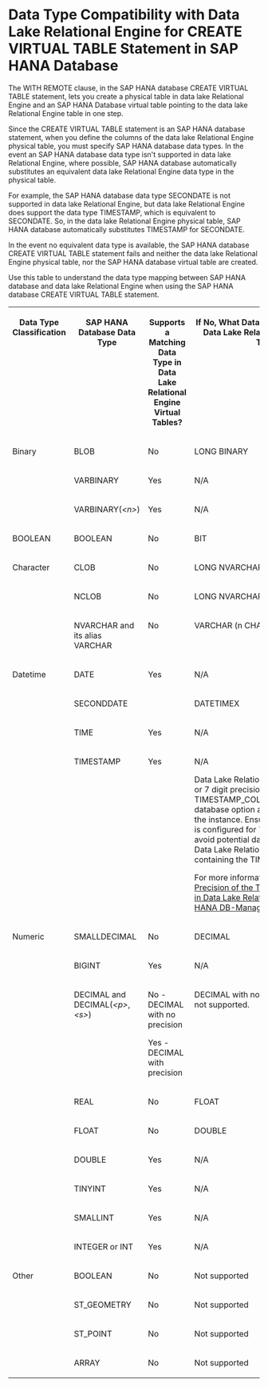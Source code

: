 <!-- loiofba2b34b411f418e9cf7e35974a35199 -->

# Data Type Compatibility with Data Lake Relational Engine for CREATE VIRTUAL TABLE Statement in SAP HANA Database

The WITH REMOTE clause, in the SAP HANA database CREATE VIRTUAL TABLE statement, lets you create a physical table in data lake Relational Engine and an SAP HANA Database virtual table pointing to the data lake Relational Engine table in one step.



Since the CREATE VIRTUAL TABLE statement is an SAP HANA database statement, when you define the columns of the data lake Relational Engine physical table, you must specify SAP HANA database data types. In the event an SAP HANA database data type isn't supported in data lake Relational Engine, where possible, SAP HANA database automatically substitutes an equivalent data lake Relational Engine data type in the physical table.



For example, the SAP HANA database data type SECONDATE is not supported in data lake Relational Engine, but data lake Relational Engine does support the data type TIMESTAMP, which is equivalent to SECONDATE. So, in the data lake Relational Engine physical table, SAP HANA database automatically substitutes TIMESTAMP for SECONDATE.

In the event no equivalent data type is available, the SAP HANA database CREATE VIRTUAL TABLE statement fails and neither the data lake Relational Engine physical table, nor the SAP HANA database virtual table are created.

Use this table to understand the data type mapping between SAP HANA database and data lake Relational Engine when using the SAP HANA database CREATE VIRTUAL TABLE statement.




<table>
<tr>
<th valign="top">

Data Type Classification

</th>
<th valign="top">

SAP HANA Database Data Type

</th>
<th valign="top">

Supports a Matching Data Type in Data Lake Relational Engine Virtual Tables?

</th>
<th valign="top">

If No, What Data Type Is Substituted in Data Lake Relational Engine Virtual Tables?

</th>
</tr>
<tr>
<td valign="top" rowspan="3">

Binary

</td>
<td valign="top">

BLOB

</td>
<td valign="top">

No

</td>
<td valign="top">

LONG BINARY

</td>
</tr>
<tr>
<td valign="top">

VARBINARY

</td>
<td valign="top">

Yes

</td>
<td valign="top">

N/A

</td>
</tr>
<tr>
<td valign="top">

VARBINARY\(*<n\>*\)

</td>
<td valign="top">

Yes

</td>
<td valign="top">

N/A

</td>
</tr>
<tr>
<td valign="top">

BOOLEAN

</td>
<td valign="top">

BOOLEAN

</td>
<td valign="top">

No

</td>
<td valign="top">

BIT

</td>
</tr>
<tr>
<td valign="top" rowspan="3">

Character

</td>
<td valign="top">

CLOB

</td>
<td valign="top">

No

</td>
<td valign="top">

LONG NVARCHAR

</td>
</tr>
<tr>
<td valign="top">

NCLOB

</td>
<td valign="top">

No

</td>
<td valign="top">

LONG NVARCHAR

</td>
</tr>
<tr>
<td valign="top">

NVARCHAR and its alias VARCHAR

</td>
<td valign="top">

No

</td>
<td valign="top">

VARCHAR \(n CHAR\)

</td>
</tr>
<tr>
<td valign="top" rowspan="4">

Datetime

</td>
<td valign="top">

DATE

</td>
<td valign="top">

Yes

</td>
<td valign="top">

N/A

</td>
</tr>
<tr>
<td valign="top">

SECONDDATE

</td>
<td valign="top">

 

</td>
<td valign="top">

DATETIMEX

</td>
</tr>
<tr>
<td valign="top">

TIME

</td>
<td valign="top">

Yes

</td>
<td valign="top">

N/A

</td>
</tr>
<tr>
<td valign="top">

TIMESTAMP

</td>
<td valign="top">

Yes

</td>
<td valign="top">

N/A

Data Lake Relational Engine supports 6 or 7 digit precision, depending on the TIMESTAMP\_COLUMNS\_AS\_DATETIMEX database option and the configuration of the instance. Ensure that your instance is configured for 7 digit precision to avoid potential data loss when creating Data Lake Relational Engine proxy tables containing the TIMESTAMP data type.

For more information, see [Decimal Precision of the TIMESTAMP Data Type in Data Lake Relational Engine \(SAP HANA DB-Managed\)](../020-sql-data-types/decimal-precision-of-the-timestamp-data-type-in-data-lake-relational-engine-sap-hana-db-m-5cbca14.md).

</td>
</tr>
<tr>
<td valign="top" rowspan="9">

Numeric

</td>
<td valign="top">

SMALLDECIMAL

</td>
<td valign="top">

No

</td>
<td valign="top">

DECIMAL

</td>
</tr>
<tr>
<td valign="top">

BIGINT

</td>
<td valign="top">

Yes

</td>
<td valign="top">

N/A

</td>
</tr>
<tr>
<td valign="top">

DECIMAL and DECIMAL\(*<p\>*,*<s\>*\)

</td>
<td valign="top">

No - DECIMAL with no precision

Yes - DECIMAL with precision

</td>
<td valign="top">

DECIMAL with no precision and scale is not supported.

</td>
</tr>
<tr>
<td valign="top">

REAL

</td>
<td valign="top">

No

</td>
<td valign="top">

FLOAT

</td>
</tr>
<tr>
<td valign="top">

FLOAT

</td>
<td valign="top">

No

</td>
<td valign="top">

DOUBLE

</td>
</tr>
<tr>
<td valign="top">

DOUBLE

</td>
<td valign="top">

Yes

</td>
<td valign="top">

N/A

</td>
</tr>
<tr>
<td valign="top">

TINYINT

</td>
<td valign="top">

Yes

</td>
<td valign="top">

N/A

</td>
</tr>
<tr>
<td valign="top">

SMALLINT

</td>
<td valign="top">

Yes

</td>
<td valign="top">

N/A

</td>
</tr>
<tr>
<td valign="top">

INTEGER or INT

</td>
<td valign="top">

Yes

</td>
<td valign="top">

N/A

</td>
</tr>
<tr>
<td valign="top" rowspan="4">

Other

</td>
<td valign="top">

BOOLEAN

</td>
<td valign="top">

No

</td>
<td valign="top">

Not supported

</td>
</tr>
<tr>
<td valign="top">

ST\_GEOMETRY

</td>
<td valign="top">

No

</td>
<td valign="top">

Not supported

</td>
</tr>
<tr>
<td valign="top">

ST\_POINT

</td>
<td valign="top">

No

</td>
<td valign="top">

Not supported

</td>
</tr>
<tr>
<td valign="top">

ARRAY

</td>
<td valign="top">

No

</td>
<td valign="top">

Not supported

</td>
</tr>
</table>

